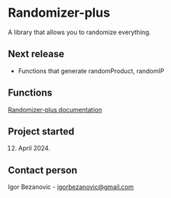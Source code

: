 # Randomizer-plus

A library that allows you to randomize everything.

## Next release
  -  Functions that generate randomProduct, randomIP

## Functions
  [Randomizer-plus documentation](https://github.com/IgorBezanovic/randomizer-plus/wiki/Randomizer%E2%80%90plus-documentation)

## Project started
  12. April 2024.

## Contact person
Igor Bezanovic - igorbezanovic@gmail.com